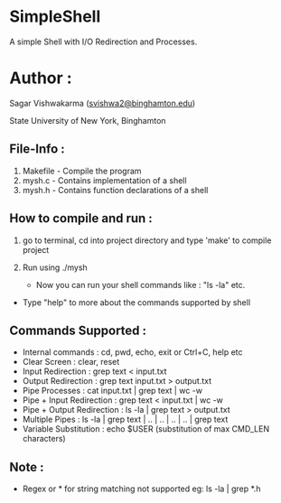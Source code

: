 # SimpleShell

A simple Shell with I/O Redirection and Processes.


Author :
============
Sagar Vishwakarma (svishwa2@binghamton.edu)

State University of New York, Binghamton


## File-Info :

1)	Makefile         - Compile the program
2)	mysh.c           - Contains implementation of a shell
3)	mysh.h           - Contains function declarations of a shell


## How to compile and run :

1)	go to terminal, cd into project directory and type 'make' to compile project

2)	Run using ./mysh

	- Now you can run your shell commands like : "ls -la" etc.

  - Type "help" to more about the commands supported by shell


## Commands Supported :

- Internal commands						: cd, pwd, echo, exit or Ctrl+C, help etc
- Clear Screen     						: clear, reset
- Input Redirection 					: grep text < input.txt
- Output Redirection 					: grep text input.txt > output.txt
- Pipe Processes 							: cat input.txt | grep text | wc -w
- Pipe + Input Redirection		: grep text < input.txt | wc -w
- Pipe + Output Redirection		: ls -la | grep text > output.txt
- Multiple Pipes							: ls -la | grep text | .. | .. | .. | .. | grep text
- Variable Substitution 			: echo $USER (substitution of max CMD_LEN characters)


## Note :

- Regex or * for string matching not supported
	eg: ls -la | grep *.h
